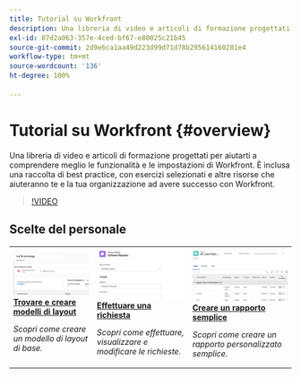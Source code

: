 ```yaml
---
title: Tutorial su Workfront
description: Una libreria di video e articoli di formazione progettati per aiutarti a comprendere meglio le funzionalità e le impostazioni di Workfront.  È inclusa una raccolta di best practice, con esercizi selezionati e altre risorse che aiuteranno te e la tua organizzazione ad avere successo con Workfront.
exl-id: 07d2a063-357e-4ced-bf67-e80025c21b45
source-git-commit: 2d9e6ca1aa49d223d99d71d78b295614160281e4
workflow-type: tm+mt
source-wordcount: '136'
ht-degree: 100%

---
```


# Tutorial su Workfront {#overview}

Una libreria di video e articoli di formazione progettati per aiutarti a comprendere meglio le funzionalità e le impostazioni di Workfront.  È inclusa una raccolta di best practice, con esercizi selezionati e altre risorse che aiuteranno te e la tua organizzazione ad avere successo con Workfront.

>[!VIDEO](https://video.tv.adobe.com/v/3422437/?quality=12&learn=on&enablevpops&captions=ita)

<!-- 

This is the landing page of the user guide. It should be the first list item in the TOC.md file. 
See other user landing pages to get ideas. 

-->


<div id="recs-overview-body-1"></div>
<div id="recs-overview-body-2"></div>
<div id="recs-overview-body-3"></div>
<div id="recs-overview-body-4"></div>
<div id="recs-overview-body-5"></div>
<div id="recs-overview-body-6"></div>

<div id="staff-picks-section">

## Scelte del personale

<table style="margin-top: 0 !important">
  <tr>
   <td>
      <a href="/help/administration-and-setup/layout-templates/find-layout-templates.md">
      <img alt="Trovare e creare modelli di layout" src="/help/assets/ltemp_01.png"/>
      </a>
      <div>
         <a href="/help/administration-and-setup/layout-templates/find-layout-templates.md"><strong>Trovare e creare modelli di layout</strong></a>
      </div>
      <p>
         <em>Scopri come creare un modello di layout di base.</em>
      </p>
    </td>
   <td>
      <a href="/help/manage-work/issues-requests/make-a-request.md">
      <img alt="Effettuare una richiesta" src="/help/assets/nrequest_01.png"/>
      </a>
      <div>
         <a href="/help/manage-work/issues-requests/make-a-request.md"><strong>Effettuare una richiesta</strong></a>
      </div>
      <p>
         <em>Scopri come effettuare, visualizzare e modificare le richieste.</em>
      </p>

<td>
      <a href="/help/reporting/basic-reporting/create-a-simple-report.md">
      <img alt="Creare un rapporto semplice" src="/help/assets/sreport_01.png"/>
      </a>
      <div>
         <a href="/help/reporting/basic-reporting/create-a-simple-report.md"><strong>Creare un rapporto semplice</strong></a>
      </div>
      <p>
         <em>Scopri come creare un rapporto personalizzato semplice.</em>
      </p>
    </td>
  </tr>
</table>

</div>
